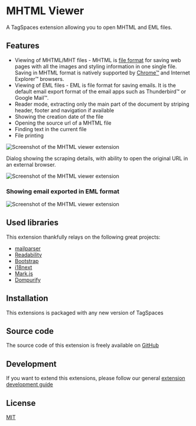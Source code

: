 # MHTML Viewer

A TagSpaces extension allowing you to open MHTML and EML files.

## Features

- Viewing of MHTML/MHT files - MHTML is [file format](https://tools.ietf.org/html/rfc2557) for saving web pages with all the images and styling information in one single file. Saving in MHTML format is natively supported by [Chrome&trade;](/web-clipper#enabling-the-saving-of-webpages-as-mhtml) and Internet Explorer&trade; browsers.
- Viewing of EML files - EML is file format for saving emails. It is the default email export format of the email apps such as Thunderbird&trade; or Google Mail&trade;.
- Reader mode, extracting only the main part of the document by striping header, footer and navigation if available
- Showing the creation date of the file
- Opening the source url of a MHTML file
- Finding text in the current file
- File printing

<!-- ![Animation of the viewerMHTML extension](/media/extensions/mhtml-viewer-readabilty-mode.gif) -->

![Screenshot of the MHTML viewer extension](/media/extensions/viewer-mhtml-lead.png)

Dialog showing the scraping details, with ability to open the original URL in an external browser.

![Screenshot of the MHTML viewer extension](/media/extensions/viewer-mhtml-webscraping.png)

### Showing email exported in EML format

![Screenshot of the MHTML viewer extension](/media/extensions/viewer-mhtml-emlpreview.png)

## Used libraries

This extension thankfully relays on the following great projects:

- [mailparser](https://github.com/andris9/mailparser)
- [Readability](https://github.com/mozilla/readability)
- [Bootstrap](https://getbootstrap.com/)
- [i18next](https://www.i18next.com/)
- [Mark.js](https://markjs.io/)
- [Dompurify](https://github.com/cure53/DOMPurify)

## Installation

This extensions is packaged with any new version of TagSpaces

## Source code

The source code of this extension is freely available on [GitHub](https://github.com/tagspaces/tagspaces-extensions/tree/main/mhtml-viewer)

## Development

If you want to extend this extensions, please follow our general [extension development guide](/dev/extension-development-guide)

## License

[MIT](https://github.com/tagspaces/tagspaces-extensions/blob/main/mhtml-viewer/LICENSE.txt)
